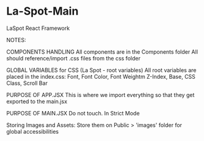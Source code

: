 # La-Spot-Main

LaSpot React Framework

NOTES:

COMPONENTS HANDLING
All components are in the Components folder
All should reference/import .css files from the css folder

GLOBAL VARIABLES for CSS (La Spot - root variables)
All root variables are placed in the index.css:
Font, Font Color, Font Weightm Z-Index, Base, CSS Class, Scroll Bar

PURPOSE OF APP.JSX
This is where we import everything so that they get exported to the main.jsx

PURPOSE OF MAIN.JSX
Do not touch. In Strict Mode

Storing Images and Assets:
Store them on Public > 'images' folder for global accessibilities
